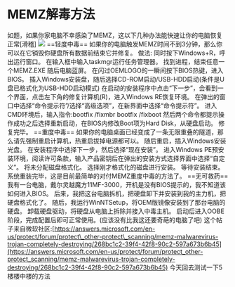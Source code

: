 # MEMZ解毒方法

如题，如果你家电脑不幸感染了MEMZ，这以下几种办法能快速让你的电脑恢复正常\[滑稽\] ![](https://wvbarchive.s3-ap-northeast-1.amazonaws.com/5053801730/92ef69f51bd5ad6eeccba73688cb39dbb7fd3c35.jpg) ==轻度中毒== 如果你的电脑触发MEMZ时间不到3分钟，那么你可以在它销毁你硬盘所有数据前结束它并修复。 做法: 同时按下Windows+R，呼出运行窗口。 在输入框中输入taskmgr运行任务管理器。 找到进程，结束任意一个MEMZ.EXE 随后电脑蓝屏。 在闪过OEMLOGO的一瞬间按下BIOS热键，进入BIOS。 插入Windows安装盘，随后选择CD-ROM启动/USB-HDD启动\(条件是U盘已格式化为USB-HDD启动模式\) 在启动的安装程序中点击“下一步”，会看到一个界面，点击左下角的修复计算机\(R\)，进入Windows RE恢复环境。 在弹出的窗口中选择“命令提示符”/选择“高级选项”，在新界面中选择“命令提示符”。 进入CMD环境后，输入指令:bootfix /fixmbr bootfix /fixboot 然后两个命令都提示操作成功之后选择重新启动，在BIOS内修改Boot项为Hard Disk，从硬盘启动。 修复完毕。 ==重度中毒== 如果你的电脑桌面已经变成了一条无限重叠的隧道，那么请先强制重启计算机，热重启拔掉电源都可以。 随后重启，插入Windows安装光盘。 在安装程序中选择下一步，然后选择“现在安装”。 进入Windows PE预安装环境，阅读许可条款，输入产品密钥后在弹出的安装方式选择界面中选择“自定义”。 将未分配磁盘格式化。 选择刚才格式化的磁盘进行安装。 等待安装结束。 系统重装完毕，这是目前最简单的对付MEMZ重度中毒的方法了。 ==无可救药== 我有一台电脑，戴尔灵越魔方11MF-3000，开机是没有BIOS提示的，我不知道该如何进入BIOS。 后来，我把这台电脑拆机，把硬盘卸下并安装到我的主力机，把硬盘格式化了。 随后，我运行WinNTSetup，将OEM版镜像安装到了那台电脑的硬盘。 卸载硬盘驱动，将硬盘从电脑上拆除并接入中毒主机。 启动后进入OOBE阶段，完成配置后即可正常使用。\(应该没有比我这还要奇葩的电脑了吧\) 这个帖子来自微软社区:[https://answers.microsoft.com/en-us/protect/forum/protect\_other-protect\_scanning/memz-malwarevirus-trojan-completely-destroying/268bc1c2-39f4-42f8-90c2-597a673b6b45](https://answers.microsoft.com/en-us/protect/forum/protect_other-protect_scanning/memz-malwarevirus-trojan-completely-destroying/268bc1c2-39f4-42f8-90c2-597a673b6b45) 今天回去测试一下5楼楼中楼的方法


